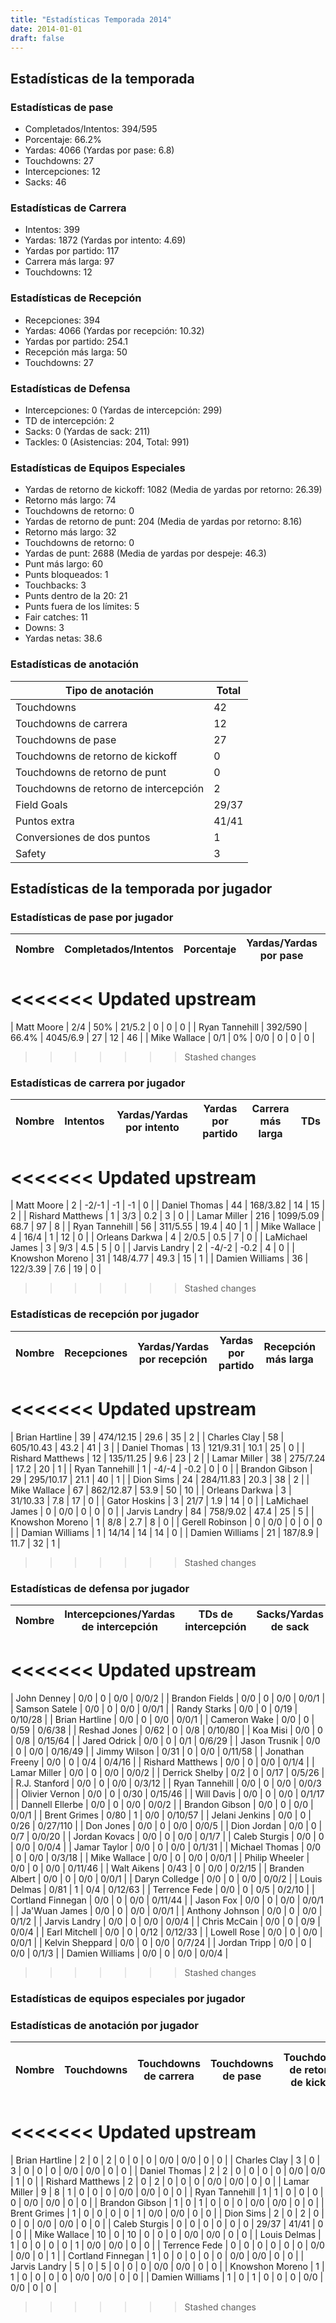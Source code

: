 ```yaml
---
title: "Estadísticas Temporada 2014"
date: 2014-01-01
draft: false
---
```


## Estadísticas de la temporada
### Estadísticas de pase
* Completados/Intentos: 394/595
* Porcentaje: 66.2%
* Yardas: 4066 (Yardas por pase: 6.8)
* Touchdowns: 27
* Intercepciones: 12
* Sacks: 46

### Estadísticas de Carrera
* Intentos: 399
* Yardas: 1872 (Yardas por intento: 4.69)
* Yardas por partido: 117
* Carrera más larga: 97
* Touchdowns: 12

### Estadísticas de Recepción
* Recepciones: 394
* Yardas: 4066 (Yardas por recepción: 10.32)
* Yardas por partido: 254.1
* Recepción más larga: 50
* Touchdowns: 27

### Estadísticas de Defensa
* Intercepciones: 0 (Yardas de intercepción: 299)
* TD de intercepción: 2
* Sacks: 0 (Yardas de sack: 211)
* Tackles: 0 (Asistencias: 204, Total: 991)

### Estadísticas de Equipos Especiales
* Yardas de retorno de kickoff: 1082 (Media de yardas por retorno: 26.39)
* Retorno más largo: 74
* Touchdowns de retorno: 0
* Yardas de retorno de punt: 204 (Media de yardas por retorno: 8.16)
* Retorno más largo: 32
* Touchdowns de retorno: 0
* Yardas de punt: 2688 (Media de yardas por despeje: 46.3)
* Punt más largo: 60
* Punts bloqueados: 1
* Touchbacks: 3
* Punts dentro de la 20: 21
* Punts fuera de los límites: 5
* Fair catches: 11
* Downs: 3
* Yardas netas: 38.6

### Estadísticas de anotación
| Tipo de anotación | Total |
|-------------------|-------|
| Touchdowns | 42 |
| Touchdowns de carrera | 12 |
| Touchdowns de pase | 27 |
| Touchdowns de retorno de kickoff | 0 |
| Touchdowns de retorno de punt | 0 |
| Touchdowns de retorno de intercepción | 2 |
| Field Goals | 29/37 |
| Puntos extra | 41/41 |
| Conversiones de dos puntos | 1 |
| Safety | 3 |

## Estadísticas de la temporada por jugador
### Estadísticas de pase por jugador
| Nombre | Completados/Intentos | Porcentaje | Yardas/Yardas por pase | TDs | Intercepciones | Sacks |
|--------|----------------------|------------|------------------------|-----|----------------|-------|
<<<<<<< Updated upstream
=======
| Matt Moore | 2/4 | 50% | 21/5.2 | 0 | 0 | 0 |
| Ryan Tannehill | 392/590 | 66.4% | 4045/6.9 | 27 | 12 | 46 |
| Mike Wallace | 0/1 | 0% | 0/0 | 0 | 0 | 0 |
>>>>>>> Stashed changes


### Estadísticas de carrera por jugador
| Nombre | Intentos | Yardas/Yardas por intento | Yardas por partido | Carrera más larga | TDs |
|--------|----------|--------------------------|--------------------|-------------------|-----|
<<<<<<< Updated upstream
=======
| Matt Moore | 2 | -2/-1 | -1 | -1 | 0 |
| Daniel Thomas | 44 | 168/3.82 | 14 | 15 | 2 |
| Rishard Matthews | 1 | 3/3 | 0.2 | 3 | 0 |
| Lamar Miller | 216 | 1099/5.09 | 68.7 | 97 | 8 |
| Ryan Tannehill | 56 | 311/5.55 | 19.4 | 40 | 1 |
| Mike Wallace | 4 | 16/4 | 1 | 12 | 0 |
| Orleans Darkwa | 4 | 2/0.5 | 0.5 | 7 | 0 |
| LaMichael James | 3 | 9/3 | 4.5 | 5 | 0 |
| Jarvis Landry | 2 | -4/-2 | -0.2 | 4 | 0 |
| Knowshon Moreno | 31 | 148/4.77 | 49.3 | 15 | 1 |
| Damien Williams | 36 | 122/3.39 | 7.6 | 19 | 0 |
>>>>>>> Stashed changes


### Estadísticas de recepción por jugador
| Nombre | Recepciones | Yardas/Yardas por recepción | Yardas por partido | Recepción más larga | TDs |
|--------|-------------|----------------------------|--------------------|---------------------|-----|
<<<<<<< Updated upstream
=======
| Brian Hartline | 39 | 474/12.15 | 29.6 | 35 | 2 |
| Charles Clay | 58 | 605/10.43 | 43.2 | 41 | 3 |
| Daniel Thomas | 13 | 121/9.31 | 10.1 | 25 | 0 |
| Rishard Matthews | 12 | 135/11.25 | 9.6 | 23 | 2 |
| Lamar Miller | 38 | 275/7.24 | 17.2 | 20 | 1 |
| Ryan Tannehill | 1 | -4/-4 | -0.2 | 0 | 0 |
| Brandon Gibson | 29 | 295/10.17 | 21.1 | 40 | 1 |
| Dion Sims | 24 | 284/11.83 | 20.3 | 38 | 2 |
| Mike Wallace | 67 | 862/12.87 | 53.9 | 50 | 10 |
| Orleans Darkwa | 3 | 31/10.33 | 7.8 | 17 | 0 |
| Gator Hoskins | 3 | 21/7 | 1.9 | 14 | 0 |
| LaMichael James | 0 | 0/0 | 0 | 0 | 0 |
| Jarvis Landry | 84 | 758/9.02 | 47.4 | 25 | 5 |
| Knowshon Moreno | 1 | 8/8 | 2.7 | 8 | 0 |
| Gerell Robinson | 0 | 0/0 | 0 | 0 | 0 |
| Damian Williams | 1 | 14/14 | 14 | 14 | 0 |
| Damien Williams | 21 | 187/8.9 | 11.7 | 32 | 1 |
>>>>>>> Stashed changes


### Estadísticas de defensa por jugador
| Nombre | Intercepciones/Yardas de intercepción | TDs de intercepción | Sacks/Yardas de sack | Tackles/Asistencias/Total |
|--------|--------------------------------------|---------------------|-----------------------|--------------------------|
<<<<<<< Updated upstream
=======
| John Denney | 0/0 | 0 | 0/0 | 0/0/2 |
| Brandon Fields | 0/0 | 0 | 0/0 | 0/0/1 |
| Samson Satele | 0/0 | 0 | 0/0 | 0/0/1 |
| Randy Starks | 0/0 | 0 | 0/19 | 0/10/28 |
| Brian Hartline | 0/0 | 0 | 0/0 | 0/0/1 |
| Cameron Wake | 0/0 | 0 | 0/59 | 0/6/38 |
| Reshad Jones | 0/62 | 0 | 0/8 | 0/10/80 |
| Koa Misi | 0/0 | 0 | 0/8 | 0/15/64 |
| Jared Odrick | 0/0 | 0 | 0/1 | 0/6/29 |
| Jason Trusnik | 0/0 | 0 | 0/0 | 0/16/49 |
| Jimmy Wilson | 0/31 | 0 | 0/0 | 0/11/58 |
| Jonathan Freeny | 0/0 | 0 | 0/4 | 0/4/16 |
| Rishard Matthews | 0/0 | 0 | 0/0 | 0/1/4 |
| Lamar Miller | 0/0 | 0 | 0/0 | 0/0/2 |
| Derrick Shelby | 0/2 | 0 | 0/17 | 0/5/26 |
| R.J. Stanford | 0/0 | 0 | 0/0 | 0/3/12 |
| Ryan Tannehill | 0/0 | 0 | 0/0 | 0/0/3 |
| Olivier Vernon | 0/0 | 0 | 0/30 | 0/15/46 |
| Will Davis | 0/0 | 0 | 0/0 | 0/1/17 |
| Dannell Ellerbe | 0/0 | 0 | 0/0 | 0/0/2 |
| Brandon Gibson | 0/0 | 0 | 0/0 | 0/0/1 |
| Brent Grimes | 0/80 | 1 | 0/0 | 0/10/57 |
| Jelani Jenkins | 0/0 | 0 | 0/26 | 0/27/110 |
| Don Jones | 0/0 | 0 | 0/0 | 0/0/5 |
| Dion Jordan | 0/0 | 0 | 0/7 | 0/0/20 |
| Jordan Kovacs | 0/0 | 0 | 0/0 | 0/1/7 |
| Caleb Sturgis | 0/0 | 0 | 0/0 | 0/0/4 |
| Jamar Taylor | 0/0 | 0 | 0/0 | 0/1/31 |
| Michael Thomas | 0/0 | 0 | 0/0 | 0/3/18 |
| Mike Wallace | 0/0 | 0 | 0/0 | 0/0/1 |
| Philip Wheeler | 0/0 | 0 | 0/0 | 0/11/46 |
| Walt Aikens | 0/43 | 0 | 0/0 | 0/2/15 |
| Branden Albert | 0/0 | 0 | 0/0 | 0/0/1 |
| Daryn Colledge | 0/0 | 0 | 0/0 | 0/0/2 |
| Louis Delmas | 0/81 | 1 | 0/4 | 0/12/63 |
| Terrence Fede | 0/0 | 0 | 0/5 | 0/2/10 |
| Cortland Finnegan | 0/0 | 0 | 0/0 | 0/11/44 |
| Jason Fox | 0/0 | 0 | 0/0 | 0/0/1 |
| Ja'Wuan James | 0/0 | 0 | 0/0 | 0/0/1 |
| Anthony Johnson | 0/0 | 0 | 0/0 | 0/1/2 |
| Jarvis Landry | 0/0 | 0 | 0/0 | 0/0/4 |
| Chris McCain | 0/0 | 0 | 0/9 | 0/0/4 |
| Earl Mitchell | 0/0 | 0 | 0/12 | 0/12/33 |
| Lowell Rose | 0/0 | 0 | 0/0 | 0/0/1 |
| Kelvin Sheppard | 0/0 | 0 | 0/0 | 0/7/24 |
| Jordan Tripp | 0/0 | 0 | 0/0 | 0/1/3 |
| Damien Williams | 0/0 | 0 | 0/0 | 0/0/4 |
>>>>>>> Stashed changes


### Estadísticas de equipos especiales por jugador
<!-- Puedes agregar aquí tablas para KickoffReturn, PuntReturn, Punting, Kicking si lo necesitas -->

### Estadísticas de anotación por jugador
| Nombre | Touchdowns | Touchdowns de carrera | Touchdowns de pase | Touchdowns de retorno de kickoff | Touchdowns de retorno de punt | Touchdowns de retorno de intercepción | Field Goals | Puntos extra | Conversiones de dos puntos | Safety |
|--------|------------|----------------|---------------------|----------------------------------|-------------------------------|----------------------------------|------------|--------------|--------------------------|--------|
<<<<<<< Updated upstream
=======
| Brian Hartline | 2 | 0 | 2 | 0 | 0 | 0 | 0/0 | 0/0 | 0 | 0 |
| Charles Clay | 3 | 0 | 3 | 0 | 0 | 0 | 0/0 | 0/0 | 0 | 0 |
| Daniel Thomas | 2 | 2 | 0 | 0 | 0 | 0 | 0/0 | 0/0 | 1 | 0 |
| Rishard Matthews | 2 | 0 | 2 | 0 | 0 | 0 | 0/0 | 0/0 | 0 | 0 |
| Lamar Miller | 9 | 8 | 1 | 0 | 0 | 0 | 0/0 | 0/0 | 0 | 0 |
| Ryan Tannehill | 1 | 1 | 0 | 0 | 0 | 0 | 0/0 | 0/0 | 0 | 0 |
| Brandon Gibson | 1 | 0 | 1 | 0 | 0 | 0 | 0/0 | 0/0 | 0 | 0 |
| Brent Grimes | 1 | 0 | 0 | 0 | 0 | 1 | 0/0 | 0/0 | 0 | 0 |
| Dion Sims | 2 | 0 | 2 | 0 | 0 | 0 | 0/0 | 0/0 | 0 | 0 |
| Caleb Sturgis | 0 | 0 | 0 | 0 | 0 | 0 | 29/37 | 41/41 | 0 | 0 |
| Mike Wallace | 10 | 0 | 10 | 0 | 0 | 0 | 0/0 | 0/0 | 0 | 0 |
| Louis Delmas | 1 | 0 | 0 | 0 | 0 | 1 | 0/0 | 0/0 | 0 | 0 |
| Terrence Fede | 0 | 0 | 0 | 0 | 0 | 0 | 0/0 | 0/0 | 0 | 1 |
| Cortland Finnegan | 1 | 0 | 0 | 0 | 0 | 0 | 0/0 | 0/0 | 0 | 0 |
| Jarvis Landry | 5 | 0 | 5 | 0 | 0 | 0 | 0/0 | 0/0 | 0 | 0 |
| Knowshon Moreno | 1 | 1 | 0 | 0 | 0 | 0 | 0/0 | 0/0 | 0 | 0 |
| Damien Williams | 1 | 0 | 1 | 0 | 0 | 0 | 0/0 | 0/0 | 0 | 0 |
>>>>>>> Stashed changes
